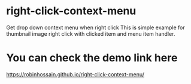 # right-click-context-menu
Get drop down context menu when right click
This is simple example for thumbnail image right click with clicked item and menu item handler.

# You can check the demo link here
https://robinhossain.github.io/right-click-context-menu/
